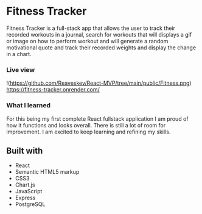 # Fitness Tracker

Fitness Tracker is a full-stack app that allows the user to track their recorded workouts in a journal, search for workouts that will displays a gif or image on how to perform workout and will generate a random motivational quote and track their recorded weights and display the change in a chart.

### Live view

!(https://github.com/Reaveskev/React-MVP/tree/main/public/Fitness.png)
https://fitness-tracker.onrender.com/

### What I learned

For this being my first complete React fullstack application I am proud of how it functions and looks overall. There is still a lot of room for improvement. I am excited to keep learning and refining my skills.

## Built with

- React
- Semantic HTML5 markup
- CSS3
- Chart.js
- JavaScript
- Express
- PostgreSQL
